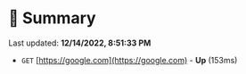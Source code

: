 # 📖 Summary
Last updated: **12/14/2022, 8:51:33 PM**

- `GET` [https://google.com](https://google.com) - **Up** (153ms)
